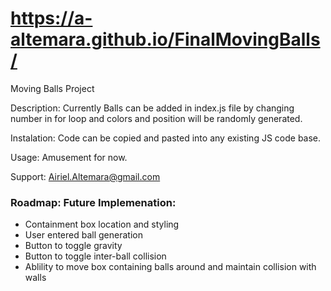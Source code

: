 # https://a-altemara.github.io/FinalMovingBalls/
Moving Balls Project

Description: Currently Balls can be added in index.js file by changing number in for loop and colors and position will be randomly generated.

Instalation: Code can be copied and pasted into any existing JS code base.

Usage: Amusement for now.

Support: Airiel.Altemara@gmail.com

### Roadmap: Future Implemenation:
   - Containment box location and styling
   - User entered ball generation
   - Button to toggle gravity
   - Button to toggle inter-ball collision
   - Ablility to move box containing balls around and maintain collision with walls